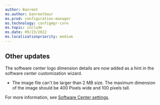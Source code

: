 ```yaml
---
author: Banreet
ms.author: banreetkaur
ms.prod: configuration-manager
ms.technology: configmgr-core
ms.topic: include
ms.date: 09/23/2022
ms.localizationpriority: medium
---
```


## <a name="bkmk_other-updates"></a> Other updates

<!--14975011-->

The software center logo dimension details are now added as a hint in the software center customization wizard. 
- The image file can't be larger than 2 MB size. The maximum dimension of the image should be 400 Pixels wide and 100 pixels tall.
  
 For more information, see [Software Center settings](../../../../clients/deploy/about-client-settings.md#software-center-settings). 
